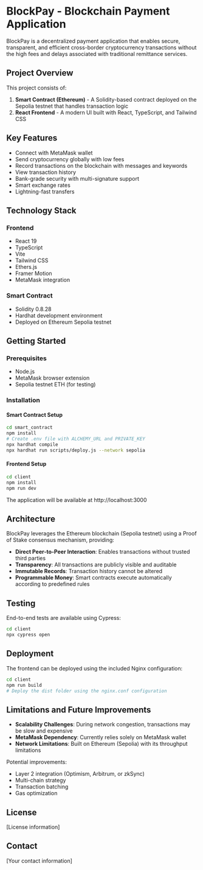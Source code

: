 # BlockPay - Blockchain Payment Application

BlockPay is a decentralized payment application that enables secure, transparent, and efficient cross-border cryptocurrency transactions without the high fees and delays associated with traditional remittance services.

## Project Overview

This project consists of:

1. **Smart Contract (Ethereum)** - A Solidity-based contract deployed on the Sepolia testnet that handles transaction logic
2. **React Frontend** - A modern UI built with React, TypeScript, and Tailwind CSS

## Key Features

- Connect with MetaMask wallet
- Send cryptocurrency globally with low fees
- Record transactions on the blockchain with messages and keywords
- View transaction history
- Bank-grade security with multi-signature support
- Smart exchange rates
- Lightning-fast transfers

## Technology Stack

### Frontend
- React 19
- TypeScript
- Vite
- Tailwind CSS
- Ethers.js
- Framer Motion
- MetaMask integration

### Smart Contract
- Solidity 0.8.28
- Hardhat development environment
- Deployed on Ethereum Sepolia testnet

## Getting Started

### Prerequisites
- Node.js
- MetaMask browser extension
- Sepolia testnet ETH (for testing)

### Installation

#### Smart Contract Setup
```bash
cd smart_contract
npm install
# Create .env file with ALCHEMY_URL and PRIVATE_KEY
npx hardhat compile
npx hardhat run scripts/deploy.js --network sepolia
```

#### Frontend Setup
```bash
cd client
npm install
npm run dev
```

The application will be available at http://localhost:3000

## Architecture

BlockPay leverages the Ethereum blockchain (Sepolia testnet) using a Proof of Stake consensus mechanism, providing:

- **Direct Peer-to-Peer Interaction**: Enables transactions without trusted third parties
- **Transparency**: All transactions are publicly visible and auditable
- **Immutable Records**: Transaction history cannot be altered
- **Programmable Money**: Smart contracts execute automatically according to predefined rules

## Testing

End-to-end tests are available using Cypress:

```bash
cd client
npx cypress open
```

## Deployment

The frontend can be deployed using the included Nginx configuration:

```bash
cd client
npm run build
# Deploy the dist folder using the nginx.conf configuration
```

## Limitations and Future Improvements

- **Scalability Challenges**: During network congestion, transactions may be slow and expensive
- **MetaMask Dependency**: Currently relies solely on MetaMask wallet
- **Network Limitations**: Built on Ethereum (Sepolia) with its throughput limitations

Potential improvements:
- Layer 2 integration (Optimism, Arbitrum, or zkSync)
- Multi-chain strategy
- Transaction batching
- Gas optimization

## License

[License information]

## Contact

[Your contact information]
